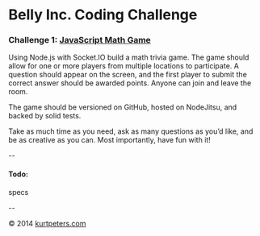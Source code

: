 Belly Inc. Coding Challenge
===========================

### Challenge 1: [JavaScript Math Game](http://code-challenge-bellycard.herokuapp.com/)

Using Node.js with Socket.IO build a math trivia game. The game should allow for one or more players from multiple locations to participate. A question should appear on the screen, and the first player to submit the correct answer should be awarded points. Anyone can join and leave the room.

The game should be versioned on GitHub, hosted on NodeJitsu, and backed by solid tests.

Take as much time as you need, ask as many questions as you’d like, and be as creative as you can. Most importantly, have fun with it!
  
--

#### Todo:

specs

--

&copy; 2014 [kurtpeters.com](http://kurtpeters.com/)
